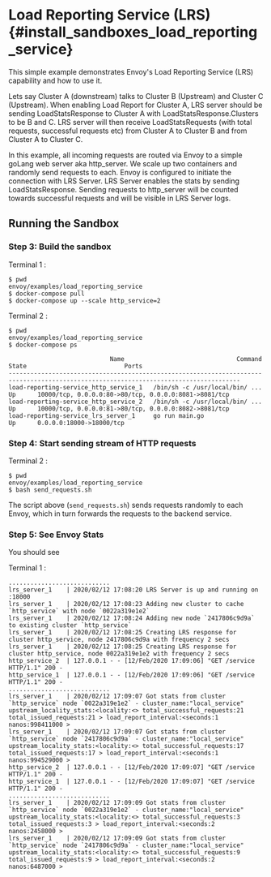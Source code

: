 Load Reporting Service (LRS) {#install_sandboxes_load_reporting_service}
============================

This simple example demonstrates Envoy\'s Load Reporting Service (LRS)
capability and how to use it.

Lets say Cluster A (downstream) talks to Cluster B (Upstream) and
Cluster C (Upstream). When enabling Load Report for Cluster A, LRS
server should be sending LoadStatsResponse to Cluster A with
LoadStatsResponse.Clusters to be B and C. LRS server will then receive
LoadStatsRequests (with total requests, successful requests etc) from
Cluster A to Cluster B and from Cluster A to Cluster C.

In this example, all incoming requests are routed via Envoy to a simple
goLang web server aka http_server. We scale up two containers and
randomly send requests to each. Envoy is configured to initiate the
connection with LRS Server. LRS Server enables the stats by sending
LoadStatsResponse. Sending requests to http_server will be counted
towards successful requests and will be visible in LRS Server logs.

Running the Sandbox
-------------------

### Step 3: Build the sandbox

Terminal 1 :

    $ pwd
    envoy/examples/load_reporting_service
    $ docker-compose pull
    $ docker-compose up --scale http_service=2

Terminal 2 :

    $ pwd
    envoy/examples/load_reporting_service
    $ docker-compose ps

                                Name                               Command               State                           Ports
    --------------------------------------------------------------------------------------------------------------------------------------
    load-reporting-service_http_service_1   /bin/sh -c /usr/local/bin/ ... Up      10000/tcp, 0.0.0.0:80->80/tcp, 0.0.0.0:8081->8081/tcp
    load-reporting-service_http_service_2   /bin/sh -c /usr/local/bin/ ... Up      10000/tcp, 0.0.0.0:81->80/tcp, 0.0.0.0:8082->8081/tcp
    load-reporting-service_lrs_server_1     go run main.go                   Up      0.0.0.0:18000->18000/tcp

### Step 4: Start sending stream of HTTP requests

Terminal 2 :

    $ pwd
    envoy/examples/load_reporting_service
    $ bash send_requests.sh

The script above (`send_requests.sh`) sends requests randomly to each
Envoy, which in turn forwards the requests to the backend service.

### Step 5: See Envoy Stats

You should see

Terminal 1 :

    ............................
    lrs_server_1    | 2020/02/12 17:08:20 LRS Server is up and running on :18000
    lrs_server_1    | 2020/02/12 17:08:23 Adding new cluster to cache `http_service` with node `0022a319e1e2`
    lrs_server_1    | 2020/02/12 17:08:24 Adding new node `2417806c9d9a` to existing cluster `http_service`
    lrs_server_1    | 2020/02/12 17:08:25 Creating LRS response for cluster http_service, node 2417806c9d9a with frequency 2 secs
    lrs_server_1    | 2020/02/12 17:08:25 Creating LRS response for cluster http_service, node 0022a319e1e2 with frequency 2 secs
    http_service_2  | 127.0.0.1 - - [12/Feb/2020 17:09:06] "GET /service HTTP/1.1" 200 -
    http_service_1  | 127.0.0.1 - - [12/Feb/2020 17:09:06] "GET /service HTTP/1.1" 200 -
    ............................
    lrs_server_1    | 2020/02/12 17:09:07 Got stats from cluster `http_service` node `0022a319e1e2` - cluster_name:"local_service" upstream_locality_stats:<locality:<> total_successful_requests:21 total_issued_requests:21 > load_report_interval:<seconds:1 nanos:998411000 >
    lrs_server_1    | 2020/02/12 17:09:07 Got stats from cluster `http_service` node `2417806c9d9a` - cluster_name:"local_service" upstream_locality_stats:<locality:<> total_successful_requests:17 total_issued_requests:17 > load_report_interval:<seconds:1 nanos:994529000 >
    http_service_2  | 127.0.0.1 - - [12/Feb/2020 17:09:07] "GET /service HTTP/1.1" 200 -
    http_service_1  | 127.0.0.1 - - [12/Feb/2020 17:09:07] "GET /service HTTP/1.1" 200 -
    ............................
    lrs_server_1    | 2020/02/12 17:09:09 Got stats from cluster `http_service` node `0022a319e1e2` - cluster_name:"local_service" upstream_locality_stats:<locality:<> total_successful_requests:3 total_issued_requests:3 > load_report_interval:<seconds:2 nanos:2458000 >
    lrs_server_1    | 2020/02/12 17:09:09 Got stats from cluster `http_service` node `2417806c9d9a` - cluster_name:"local_service" upstream_locality_stats:<locality:<> total_successful_requests:9 total_issued_requests:9 > load_report_interval:<seconds:2 nanos:6487000 >
